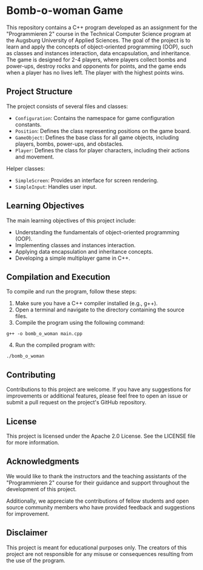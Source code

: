 # Bomb-o-woman Game

This repository contains a C++ program developed as an assignment for the "Programmieren 2" course in the Technical Computer Science program at the Augsburg University of Applied Sciences. The goal of the project is to learn and apply the concepts of object-oriented programming (OOP), such as classes and instances interaction, data encapsulation, and inheritance. The game is designed for 2-4 players, where players collect bombs and power-ups, destroy rocks and opponents for points, and the game ends when a player has no lives left. The player with the highest points wins.

## Project Structure

The project consists of several files and classes:

- `Configuration`: Contains the namespace for game configuration constants.
- `Position`: Defines the class representing positions on the game board.
- `GameObject`: Defines the base class for all game objects, including players, bombs, power-ups, and obstacles.
- `Player`: Defines the class for player characters, including their actions and movement.

Helper classes:

- `SimpleScreen`: Provides an interface for screen rendering.
- `SimpleInput`: Handles user input.

## Learning Objectives

The main learning objectives of this project include:

- Understanding the fundamentals of object-oriented programming (OOP).
- Implementing classes and instances interaction.
- Applying data encapsulation and inheritance concepts.
- Developing a simple multiplayer game in C++.

## Compilation and Execution

To compile and run the program, follow these steps:

1. Make sure you have a C++ compiler installed (e.g., g++).
2. Open a terminal and navigate to the directory containing the source files.
3. Compile the program using the following command:

```
g++ -o bomb_o_woman main.cpp
```

4. Run the compiled program with:

```
./bomb_o_woman
```

## Contributing

Contributions to this project are welcome. If you have any suggestions for improvements or additional features, please feel free to open an issue or submit a pull request on the project's GitHub repository.

## License

This project is licensed under the Apache 2.0 License. See the LICENSE file for more information.

## Acknowledgments

We would like to thank the instructors and the teaching assistants of the "Programmieren 2" course for their guidance and support throughout the development of this project.

Additionally, we appreciate the contributions of fellow students and open source community members who have provided feedback and suggestions for improvement.

## Disclaimer

This project is meant for educational purposes only. The creators of this project are not responsible for any misuse or consequences resulting from the use of the program.
